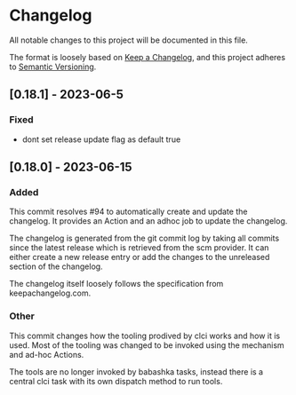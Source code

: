 # Changelog

All notable changes to this project will be documented in this file.

The format is loosely based on [Keep a Changelog](https://keepachangelog.com/en/1.1.0/), and this project adheres to [Semantic Versioning](https://semver.org/spec/v2.0.0.html).

## [0.18.1] - 2023-06-5

### Fixed

- dont set release update flag as default true

## [0.18.0] - 2023-06-15

### Added

This commit resolves #94 to automatically create and update the
changelog. It provides an Action and an adhoc job to update the
changelog.

The changelog is generated from the git commit log by taking all commits
since the latest release which is retrieved from the scm provider. It
can either create a new release entry or add the changes to the
unreleased section of the changelog.

The changelog itself loosely follows the specification from
keepachangelog.com.


### Other

This commit changes how the tooling prodived by clci works and how it is
used. Most of the tooling was changed to be invoked using the mechanism
and ad-hoc Actions.

The tools are no longer invoked by babashka tasks, instead there is a
central clci task with its own dispatch method to run tools.


